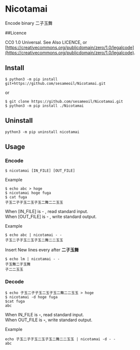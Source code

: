 # Nicotamai

Encode binary 二子玉舞

##Licence

CC0 1.0 Universal.
See Also LICENCE, or [https://creativecommons.org/publicdomain/zero/1.0/legalcode](https://creativecommons.org/publicdomain/zero/1.0/legalcode).

## Install

```
$ python3 -m pip install git+https://github.com/sesameoil/Nicotamai.git
```

or

```
$ git clone https://github.com/sesameoil/Nicotamai.git
$ python3 -m pip install ./Nicotamai
```

## Uninstall

```
python3 -m pip uninstall nicotamai
```

## Usage

### Encode

```
$ nicotamai [IN_FILE] [OUT_FILE]
```

Example

```
$ echo abc > hoge
$ nicotamai hoge fuga
$ cat fuga
子玉二子子玉二玉子玉二舞二二玉玉
```

When [IN_FILE]  is  - , read standard input.  
When [OUT_FILE] is  - , write standard output.  
  
Example

```
$ echo abc | nicotamai - -
子玉二子子玉二玉子玉二舞二二玉玉
```

Insert New lines every after **二子玉舞**

```
$ echo lm | nicotamai - -
子玉舞二子玉舞
子二二玉玉
```

### Decode

```
$ echo 子玉二子子玉二玉子玉二舞二二玉玉 > hoge
$ nicotamai -d hoge fuga
$cat fuga
abc
```

When IN_FILE is **-**, read standard input.  
When OUT_FILE is **-**, write standard output. 
  
Example

```
echo 子玉二子子玉二玉子玉二舞二二玉玉 | nicotamai -d - -
abc
```
